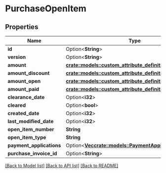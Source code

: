 # PurchaseOpenItem

## Properties

Name | Type | Description | Notes
------------ | ------------- | ------------- | -------------
**id** | Option<**String**> |  | [optional]
**version** | Option<**String**> |  | [optional]
**amount** | [**crate::models::custom_attribute_definition::AttributeType**](decimal.md) |  | 
**amount_discount** | [**crate::models::custom_attribute_definition::AttributeType**](decimal.md) |  | 
**amount_open** | [**crate::models::custom_attribute_definition::AttributeType**](decimal.md) |  | 
**amount_paid** | [**crate::models::custom_attribute_definition::AttributeType**](decimal.md) |  | 
**clearance_date** | Option<**i32**> |  | [optional]
**cleared** | Option<**bool**> |  | [optional]
**created_date** | Option<**i32**> |  | [optional]
**last_modified_date** | Option<**i32**> |  | [optional]
**open_item_number** | **String** |  | 
**open_item_type** | **String** |  | 
**payment_applications** | Option<[**Vec<crate::models::PaymentApplication>**](paymentApplication.md)> |  | [optional]
**purchase_invoice_id** | Option<**String**> |  | [optional]

[[Back to Model list]](../README.md#documentation-for-models) [[Back to API list]](../README.md#documentation-for-api-endpoints) [[Back to README]](../README.md)


